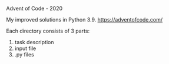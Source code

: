 Advent of Code - 2020

My improved solutions in Python 3.9.
https://adventofcode.com/

Each directory consists of 3 parts:
1) task description
2) input file
3) .py files